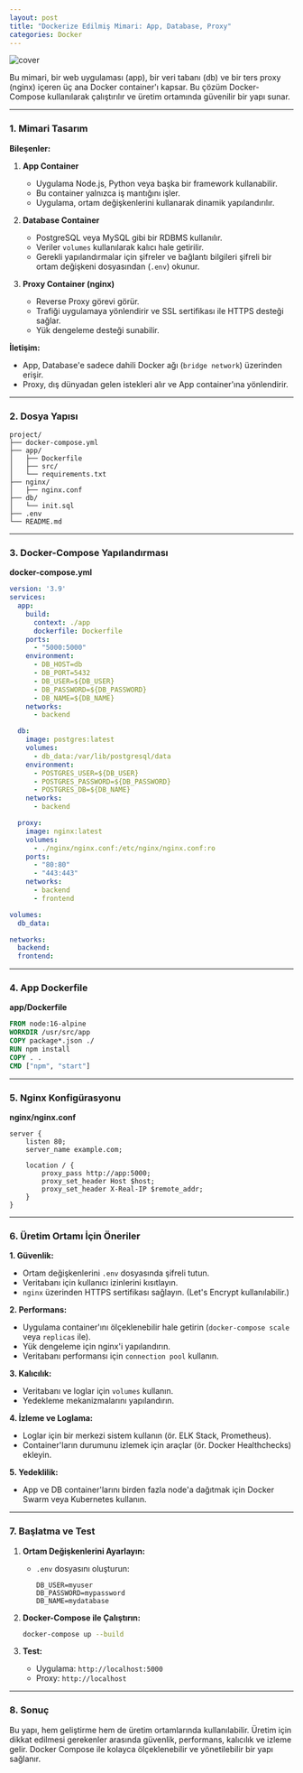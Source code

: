 ```yaml
---
layout: post
title: "Dockerize Edilmiş Mimari: App, Database, Proxy"
categories: Docker
---
```


<img src="/assets/img/image.png" alt="cover" style="max-width: 50%; max-height:20%">

Bu mimari, bir web uygulaması (app), bir veri tabanı (db) ve bir ters proxy (nginx) içeren üç ana Docker container'ı kapsar. Bu çözüm Docker-Compose kullanılarak çalıştırılır ve üretim ortamında güvenilir bir yapı sunar.

---

### 1. **Mimari Tasarım**

**Bileşenler:**
1. **App Container**  
   - Uygulama Node.js, Python veya başka bir framework kullanabilir.  
   - Bu container yalnızca iş mantığını işler.
   - Uygulama, ortam değişkenlerini kullanarak dinamik yapılandırılır.

2. **Database Container**  
   - PostgreSQL veya MySQL gibi bir RDBMS kullanılır.  
   - Veriler `volumes` kullanılarak kalıcı hale getirilir.  
   - Gerekli yapılandırmalar için şifreler ve bağlantı bilgileri şifreli bir ortam değişkeni dosyasından (`.env`) okunur.

3. **Proxy Container (nginx)**  
   - Reverse Proxy görevi görür.  
   - Trafiği uygulamaya yönlendirir ve SSL sertifikası ile HTTPS desteği sağlar.  
   - Yük dengeleme desteği sunabilir.

**İletişim:**
- App, Database'e sadece dahili Docker ağı (`bridge network`) üzerinden erişir.
- Proxy, dış dünyadan gelen istekleri alır ve App container'ına yönlendirir.

---

### 2. **Dosya Yapısı**

```plaintext
project/
├── docker-compose.yml
├── app/
│   ├── Dockerfile
│   ├── src/
│   └── requirements.txt
├── nginx/
│   ├── nginx.conf
├── db/
│   └── init.sql
├── .env
└── README.md
```

---

### 3. **Docker-Compose Yapılandırması**

**docker-compose.yml**

```yaml
version: '3.9'
services:
  app:
    build:
      context: ./app
      dockerfile: Dockerfile
    ports:
      - "5000:5000"
    environment:
      - DB_HOST=db
      - DB_PORT=5432
      - DB_USER=${DB_USER}
      - DB_PASSWORD=${DB_PASSWORD}
      - DB_NAME=${DB_NAME}
    networks:
      - backend

  db:
    image: postgres:latest
    volumes:
      - db_data:/var/lib/postgresql/data
    environment:
      - POSTGRES_USER=${DB_USER}
      - POSTGRES_PASSWORD=${DB_PASSWORD}
      - POSTGRES_DB=${DB_NAME}
    networks:
      - backend

  proxy:
    image: nginx:latest
    volumes:
      - ./nginx/nginx.conf:/etc/nginx/nginx.conf:ro
    ports:
      - "80:80"
      - "443:443"
    networks:
      - backend
      - frontend

volumes:
  db_data:

networks:
  backend:
  frontend:
```

---

### 4. **App Dockerfile**

**app/Dockerfile**

```dockerfile
FROM node:16-alpine
WORKDIR /usr/src/app
COPY package*.json ./
RUN npm install
COPY . .
CMD ["npm", "start"]
```

---

### 5. **Nginx Konfigürasyonu**

**nginx/nginx.conf**

```nginx
server {
    listen 80;
    server_name example.com;

    location / {
        proxy_pass http://app:5000;
        proxy_set_header Host $host;
        proxy_set_header X-Real-IP $remote_addr;
    }
}
```

---

### 6. **Üretim Ortamı İçin Öneriler**

**1. Güvenlik:**
- Ortam değişkenlerini `.env` dosyasında şifreli tutun.
- Veritabanı için kullanıcı izinlerini kısıtlayın.
- `nginx` üzerinden HTTPS sertifikası sağlayın. (Let's Encrypt kullanılabilir.)

**2. Performans:**
- Uygulama container'ını ölçeklenebilir hale getirin (`docker-compose scale` veya `replicas` ile).
- Yük dengeleme için nginx'i yapılandırın.
- Veritabanı performansı için `connection pool` kullanın.

**3. Kalıcılık:**
- Veritabanı ve loglar için `volumes` kullanın.
- Yedekleme mekanizmalarını yapılandırın.

**4. İzleme ve Loglama:**
- Loglar için bir merkezi sistem kullanın (ör. ELK Stack, Prometheus).
- Container'ların durumunu izlemek için araçlar (ör. Docker Healthchecks) ekleyin.

**5. Yedeklilik:**
- App ve DB container'larını birden fazla node'a dağıtmak için Docker Swarm veya Kubernetes kullanın.

---

### 7. **Başlatma ve Test**

1. **Ortam Değişkenlerini Ayarlayın:**
   - `.env` dosyasını oluşturun:
     ```
     DB_USER=myuser
     DB_PASSWORD=mypassword
     DB_NAME=mydatabase
     ```

2. **Docker-Compose ile Çalıştırın:**
   ```bash
   docker-compose up --build
   ```

3. **Test:**
   - Uygulama: `http://localhost:5000`
   - Proxy: `http://localhost`

---

### 8. **Sonuç**

Bu yapı, hem geliştirme hem de üretim ortamlarında kullanılabilir. Üretim için dikkat edilmesi gerekenler arasında güvenlik, performans, kalıcılık ve izleme gelir. Docker Compose ile kolayca ölçeklenebilir ve yönetilebilir bir yapı sağlanır.
